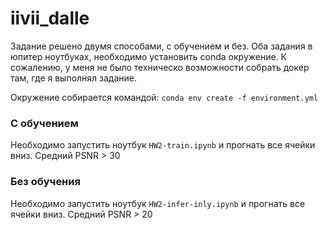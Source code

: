 # iivii_dalle

Задание решено двумя способами, с обучением и без. Оба задания в юпитер ноутбуках, необходимо установить conda окружение. К сожалению, у меня не было техническо возможности собрать докер там, где я выполнял задание.

Окружение собирается командой:
`conda env create -f environment.yml`


### С обучением

Необходимо запустить ноутбук `HW2-train.ipynb` и прогнать все ячейки вниз. Средний PSNR > 30

### Без обучения

Необходимо запустить ноутбук `HW2-infer-inly.ipynb` и прогнать все ячейки вниз. Средний PSNR > 20